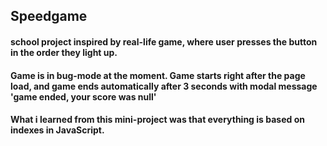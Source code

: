 ## Speedgame
#### school project inspired by real-life game, where user presses the button in the order they light up.
#### Game is in bug-mode at the moment. Game starts right after the page load, and game ends automatically after 3 seconds with modal message 'game ended, your score was null'

#### What i learned from this mini-project was that everything is based on indexes in JavaScript.
